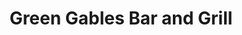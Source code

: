 ---
title: "Green Gables Bar and Grill"
url: /hudson/green-gables-bar-and-grill/
shop: convenience
---